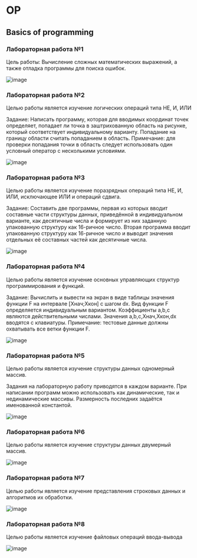 <h1>OP</h1>
<h2>Basics of programming</h2>

<h3>Лабораторная работа №1</h3>

Цель работы: Вычисление сложных математических выражений, а также отладка программы для поиска ошибок.

![image](https://github.com/wogusfer/OP/assets/100072041/23192eab-ac1e-4a77-b5b0-6f1e404b856b)

<h3>Лабораторная работа №2</h3>

Целью работы является изучение логических операций типа НЕ, И, ИЛИ
 
Задание: Написать программу, которая для вводимых координат точек определяет, попадает ли точка в заштрихованную область на рисунке, который соответствует индивидуальному варианту. Попадание на границу области считать попаданием в область. Примечание: для проверки попадания точки в область следует использовать один условный оператор с несколькими условиями.

![image](https://github.com/wogusfer/OP/assets/100072041/1080270b-4a0e-4511-9f88-4423bdeb99ab)

<h3>Лабораторная работа №3</h3>

Целью работы является изучение поразрядных операций типа НЕ, И, ИЛИ, исключающее ИЛИ и операций сдвига.

Задание: Составить две программы, первая из которых вводит составные части структуры данных, приведённой в индивидуальном варианте, как десятичные числа и формирует из них заданную упакованную структуру как 16-ричное число. Вторая программа вводит упакованную структуру как 16-ричное число и выводит значения отдельных её составных частей как десятичные числа.

![image](https://github.com/wogusfer/OP/assets/100072041/8338b9fe-946f-48b1-9249-596108525b0f)

<h3>Лабораторная работа №4</h3>

Целью работы является изучение основных управляющих структур программирования и функций.
 
Задание: Вычислить и вывести на экран в виде таблицы значения функции F на интервале [Xнач;Xкон] с шагом dx. Вид функции F определяется индивидуальным вариантом. Коэффициенты a,b,c являются действительными числами. Значения a,b,c,Xнач,Xкон,dx вводятся с клавиатуры. Примечание: тестовые данные должны охватывать все ветки функции F.

![image](https://github.com/wogusfer/OP/assets/100072041/da50a7bc-7da8-44c0-8719-12d809c90f68)

<h3>Лабораторная работа №5</h3>

Целью работы является изучение структуры данных одномерный массив.
 
Задания на лабораторную работу приводятся в каждом варианте. При написании программ можно использовать как динамические, так и нединамические массивы. Размерность последних задаётся именованной константой.

![image](https://github.com/wogusfer/OP/assets/100072041/899c0cfd-51f9-4563-b68d-d6e8f46072f3)

<h3>Лабораторная работа №6</h3>

Целью работы является изучение структуры данных двумерный массив.

![image](https://github.com/wogusfer/OP/assets/100072041/dfc88961-a00e-4cb3-8357-1a08ed7df306)

<h3>Лабораторная работа №7</h3>

Целью работы является изучение представления строковых данных и алгоритмов их обработки.

![image](https://github.com/wogusfer/OP/assets/100072041/c41471af-e18b-4cab-baa5-30e308807061)

<h3>Лабораторная работа №8</h3>

Целью работы является изучение файловых операций ввода-вывода

![image](https://github.com/wogusfer/OP/assets/100072041/64f3cfb5-69b7-46a2-8248-353cab4a931a)
